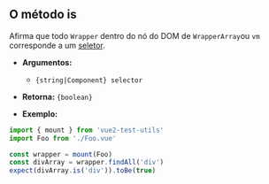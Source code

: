 ## O método is

Afirma que todo `Wrapper` dentro do nó do DOM de `WrapperArray`ou `vm` corresponde a um [seletor](../selectors.md).

- **Argumentos:**

  - `{string|Component} selector`

- **Retorna:** `{boolean}`

- **Exemplo:**

```js
import { mount } from 'vue2-test-utils'
import Foo from './Foo.vue'

const wrapper = mount(Foo)
const divArray = wrapper.findAll('div')
expect(divArray.is('div')).toBe(true)
```
